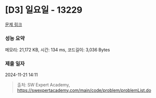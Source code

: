 # [D3] 일요일 - 13229 

[문제 링크](https://swexpertacademy.com/main/code/problem/problemDetail.do?contestProbId=AX0SaDW6L2oDFASs) 

### 성능 요약

메모리: 21,172 KB, 시간: 134 ms, 코드길이: 3,036 Bytes

### 제출 일자

2024-11-21 14:11



> 출처: SW Expert Academy, https://swexpertacademy.com/main/code/problem/problemList.do